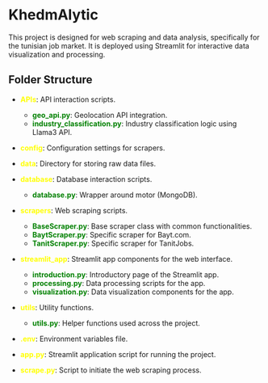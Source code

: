 # KhedmAlytic

This project is designed for web scraping and data analysis, specifically for the tunisian job market. It is deployed using Streamlit for interactive data visualization and processing.

## Folder Structure


- **<span style="color:yellow;">APIs</span>**: API interaction scripts.
  - **<span style="color:green;">geo_api.py</span>**: Geolocation API integration.
  - **<span style="color:green;">industry_classification.py</span>**: Industry classification logic using Llama3 API.

- **<span style="color:yellow;">config</span>**: Configuration settings for scrapers.

- **<span style="color:yellow;">data</span>**: Directory for storing raw data files.

- **<span style="color:yellow;">database</span>**: Database interaction scripts.
  - **<span style="color:green;">database.py</span>**: Wrapper around motor (MongoDB).

- **<span style="color:yellow;">scrapers</span>**: Web scraping scripts.
  - **<span style="color:green;">BaseScraper.py</span>**: Base scraper class with common functionalities.
  - **<span style="color:green;">BaytScraper.py</span>**: Specific scraper for Bayt.com.
  - **<span style="color:green;">TanitScraper.py</span>**: Specific scraper for TanitJobs.

- **<span style="color:yellow;">streamlit_app</span>**: Streamlit app components for the web interface.
  - **<span style="color:green;">introduction.py</span>**: Introductory page of the Streamlit app.
  - **<span style="color:green;">processing.py</span>**: Data processing scripts for the app.
  - **<span style="color:green;">visualization.py</span>**: Data visualization components for the app.

- **<span style="color:yellow;">utils</span>**: Utility functions.
  - **<span style="color:green;">utils.py</span>**: Helper functions used across the project.

- **<span style="color:yellow;">.env</span>**: Environment variables file.
- **<span style="color:yellow;">app.py</span>**: Streamlit application script for running the project.
- **<span style="color:yellow;">scrape.py</span>**: Script to initiate the web scraping process.


